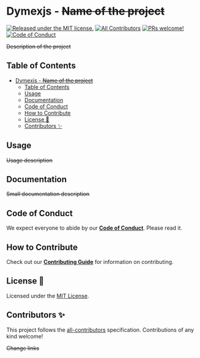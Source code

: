 # Dymexjs - ~~Name of the project~~

[![Released under the MIT license.](https://img.shields.io/badge/license-MIT-blue.svg)](./LICENSE)
[![All Contributors][all-contributors-badge]](#contributors-)
[![PRs welcome!](https://img.shields.io/badge/PRs-welcome-brightgreen.svg)](.github/CONTRIBUTING.md)
[![Code of Conduct][coc-badge]][coc]

~~Description of the project~~

## Table of Contents

- [Dymexjs - ~~Name of the project~~](#dymexjs---name-of-the-project)
  - [Table of Contents](#table-of-contents)
  - [Usage](#usage)
  - [Documentation](#documentation)
  - [Code of Conduct](#code-of-conduct)
  - [How to Contribute](#how-to-contribute)
  - [License 📝](#license-)
  - [Contributors ✨](#contributors-)

## Usage

~~Usage description~~

## Documentation

~~Small documentation description~~

## Code of Conduct

We expect everyone to abide by our [**Code of Conduct**](.github/CODE_OF_CONDUCT.md). Please read it.

## How to Contribute

Check out our [**Contributing Guide**](.github/CONTRIBUTING.md) for information on contributing.

## License 📝

Licensed under the [MIT License](./LICENSE).

## Contributors ✨

<!-- ALL-CONTRIBUTORS-LIST:START - Do not remove or modify this section -->
<!-- prettier-ignore-start -->
<!-- markdownlint-disable -->

<!-- markdownlint-restore -->
<!-- prettier-ignore-end -->

<!-- ALL-CONTRIBUTORS-LIST:END -->

This project follows the [all-contributors](https://github.com/all-contributors/all-contributors) specification. Contributions of any kind welcome!

~~Change links~~

[all-contributors-badge]: <https://img.shields.io/github/all-contributors/{OWNER}/{REPO}?color=orange&style=flat-square>
[coc]: <.github/CODE_OF_CONDUCT.md>
[coc-badge]: <https://img.shields.io/badge/code%20of-conduct-ff69b4.svg?style=flat-square>
